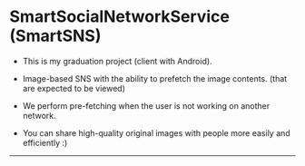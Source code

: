SmartSocialNetworkService (SmartSNS)
===================

* This is my graduation project (client with Android).

* Image-based SNS with the ability to prefetch the image contents. (that are expected to be viewed)

* We perform pre-fetching when the user is not working on another network.

* You can share high-quality original images with people more easily and efficiently :)



*****
